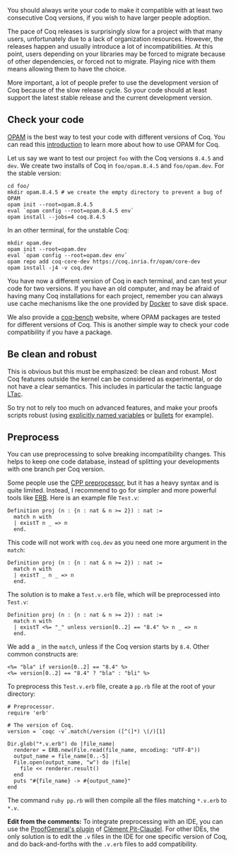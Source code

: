 You should always write your code to make it compatible with at least two consecutive Coq versions, if you wish to have larger people adoption.

The pace of Coq releases is surprisingly slow for a project with that many users, unfortunately due to a lack of organization resources. However, the releases happen and usually introduce a lot of incompatibilities. At this point, users depending on your libraries may be forced to migrate because of other dependencies, or forced not to migrate. Playing nice with them means allowing them to have the choice.

More important, a lot of people prefer to use the development version of Coq because of the slow release cycle. So your code should at least support the latest stable release and the current development version.

## Check your code
[OPAM](http://opam.ocamlpro.com/) is the best way to test your code with different versions of Coq. You can read this [introduction](http://coq-blog.clarus.me/use-opam-for-coq.html) to learn more about how to use OPAM for Coq.

Let us say we want to test our project `foo` with the Coq versions `8.4.5` and `dev`. We create two installs of Coq in `foo/opam.8.4.5` and `foo/opam.dev`. For the stable version:

    cd foo/
    mkdir opam.8.4.5 # we create the empty directory to prevent a bug of OPAM
    opam init --root=opam.8.4.5
    eval `opam config --root=opam.8.4.5 env`
    opam install --jobs=4 coq.8.4.5

In an other terminal, for the unstable Coq:

    mkdir opam.dev
    opam init --root=opam.dev
    eval `opam config --root=opam.dev env`
    opam repo add coq-core-dev https://coq.inria.fr/opam/core-dev
    opam install -j4 -v coq.dev

You have now a different version of Coq in each terminal, and can test your code for two versions. If you have an old computer, and may be afraid of having many Coq installations for each project, remember you can always use cache mechanisms like the one provided by [Docker](https://www.docker.com/) to save disk space.

We also provide a [coq-bench](http://coq-bench.github.io/) website, where OPAM packages are tested for different versions of Coq. This is another simple way to check your code compatibility if you have a package.

## Be clean and robust
This is obvious but this must be emphasized: be clean and robust. Most Coq features outside the kernel can be considered as experimental, or do not have a clear semantics. This includes in particular the tactic language [LTac](https://coq.inria.fr/distrib/V8.4pl5/refman/Reference-Manual012.html).

So try not to rely too much on advanced features, and make your proofs scripts robust (using [explicitly named variables](http://poleiro.info/posts/2013-11-17-automatic-naming-considered-harmful.html) or [bullets](http://poleiro.info/posts/2013-06-27-structuring-proofs-with-bullets.html) for example).

## Preprocess
You can use preprocessing to solve breaking incompatibility changes. This helps to keep one code database, instead of splitting your developments with one branch per Coq version.

Some people use the [CPP preprocessor](http://en.wikipedia.org/wiki/C_preprocessor), but it has a heavy syntax and is quite limited. Instead, I recommend to go for simpler and more powerful tools like [ERB](http://en.wikipedia.org/wiki/ERuby). Here is an example file `Test.v`:

    Definition proj (n : {n : nat & n >= 2}) : nat :=
      match n with
      | existT n _ => n
      end.

This code will not work with `coq.dev` as you need one more argument in the `match`:

    Definition proj (n : {n : nat & n >= 2}) : nat :=
      match n with
      | existT _ n _ => n
      end.

The solution is to make a `Test.v.erb` file, which will be preprocessed into `Test.v`:

    Definition proj (n : {n : nat & n >= 2}) : nat :=
      match n with
      | existT <%= "_" unless version[0..2] == "8.4" %> n _ => n
      end.

We add a `_` in the `match`, unless if the Coq version starts by `8.4`. Other common constructs are:

    <%= "bla" if version[0..2] == "8.4" %>
    <%= version[0..2] == "8.4" ? "bla" : "bli" %>

To preprocess this `Test.v.erb` file, create a `pp.rb` file at the root of your directory:

    # Preprocessor.
    require 'erb'

    # The version of Coq.
    version = `coqc -v`.match(/version ([^(]*) \(/)[1]

    Dir.glob("*.v.erb") do |file_name|
      renderer = ERB.new(File.read(file_name, encoding: "UTF-8"))
      output_name = file_name[0..-5]
      File.open(output_name, "w") do |file|
        file << renderer.result()
      end
      puts "#{file_name} -> #{output_name}"
    end

The command `ruby pp.rb` will then compile all the files matching `*.v.erb` to `*.v`.

**Edit from the comments:**
To integrate preprocessing with an IDE, you can use the [ProofGeneral's plugin](https://gist.github.com/cpitclaudel/2c75c8dc88b0e1c9a6e7) of [Clément Pit-Claudel](http://pit-claudel.fr/clement/). For other IDEs, the only solution is to edit the `.v` files in the IDE for one specific version of Coq, and do back-and-forths with the `.v.erb` files to add compatibility.
